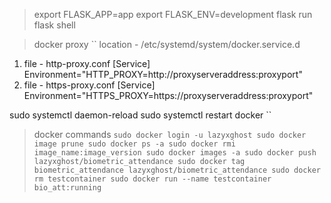 > export FLASK_APP=app
> export FLASK_ENV=development
> flask run
> flask shell


> docker proxy
``
location - /etc/systemd/system/docker.service.d
1. file - http-proxy.conf
[Service]
Environment="HTTP_PROXY=http://proxyserveraddress:proxyport"
2. file - https-proxy.conf
[Service]
Environment="HTTPS_PROXY=https://proxyserveraddress:proxyport"

sudo systemctl daemon-reload
sudo systemctl restart docker
``

> docker commands
``
sudo docker login -u lazyxghost
sudo docker image prune
sudo docker ps -a
sudo docker rmi image_name:image_version
sudo docker images -a
sudo docker push lazyxghost/biometric_attendance
sudo docker tag biometric_attendance lazyxghost/biometric_attendance
sudo docker rm testcontainer
sudo docker run --name testcontainer bio_att:running
``
